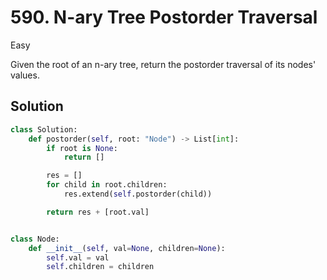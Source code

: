 # 590. N-ary Tree Postorder Traversal

Easy

Given the root of an n-ary tree, return the postorder traversal of its nodes'
values.

## Solution

```python
class Solution:
    def postorder(self, root: "Node") -> List[int]:
        if root is None:
            return []

        res = []
        for child in root.children:
            res.extend(self.postorder(child))

        return res + [root.val]


class Node:
    def __init__(self, val=None, children=None):
        self.val = val
        self.children = children
```
